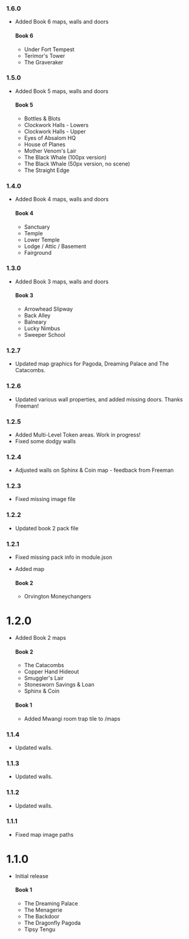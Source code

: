 ### 1.6.0

* Added Book 6 maps, walls and doors

    #### Book 6
    * Under Fort Tempest
    * Terimor's Tower
    * The Graveraker

### 1.5.0

* Added Book 5 maps, walls and doors

    #### Book 5
    * Bottles & Blots
    * Clockwork Halls - Lowers
    * Clockwork Halls - Upper
    * Eyes of Absalom HQ
    * House of Planes
    * Mother Venom's Lair
    * The Black Whale (100px version)
    * The Black Whale (50px version, no scene)
    * The Straight Edge

### 1.4.0

* Added Book 4 maps, walls and doors

    #### Book 4
    * Sanctuary
    * Temple
    * Lower Temple
    * Lodge / Attic / Basement
    * Fairground

### 1.3.0

* Added Book 3 maps, walls and doors

    #### Book 3
    * Arrowhead Slipway
    * Back Alley
    * Balneary
    * Lucky Nimbus
    * Sweeper School

### 1.2.7
* Updated map graphics for Pagoda, Dreaming Palace and The Catacombs. 
### 1.2.6
* Updated various wall properties, and added missing doors. Thanks Freeman!
### 1.2.5
* Added Multi-Level Token areas. Work in progress!
* Fixed some dodgy walls
### 1.2.4
* Adjusted walls on Sphinx & Coin map - feedback from Freeman
### 1.2.3
* Fixed missing image file
### 1.2.2
* Updated book 2 pack file
### 1.2.1
 
* Fixed missing pack info in module.json  
* Added map

    #### Book 2
    * Orvington Moneychangers

# 1.2.0
* Added Book 2 maps

    #### Book 2
    * The Catacombs
    * Copper Hand Hideout
    * Smuggler's Lair
    * Stonesworn Savings & Loan
    * Sphinx & Coin

    #### Book 1
    * Added Mwangi room trap tile to /maps

### 1.1.4
* Updated walls.
### 1.1.3
* Updated walls.
### 1.1.2
* Updated walls. 
### 1.1.1
* Fixed map image paths
# 1.1.0

* Initial release

    #### Book 1
    * The Dreaming Palace
    * The Menagerie
    * The Backdoor
    * The Dragonfly Pagoda
    * Tipsy Tengu 
